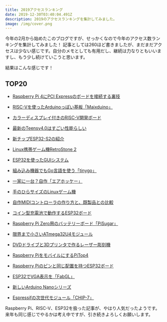 ```yaml
---
title: 2019アクセスランキング
date: 2019-12-30T03:40:04.491Z
description: 2019のアクセスランキングを集計してみました。
image: /img/cover.png
---
```

今年の2月から始めたこのブログですが、せっかくなので今年のアクセス数ランキングを集計してみました！
記事としては260ほど書きましたが、まだまだアクセスは少ない感じです。自分のメモとしても有用だし、継続は力なりともいいますし、もう少し続けていこうと思います。

結果はこんな感じです！

## TOP20

- [Raspberry Pi 4にPCI Expressのボードを接続する裏技](/post/raspberry-pi-4%E3%81%ABpci-express%E3%81%AE%E3%83%9C%E3%83%BC%E3%83%89%E3%82%92%E6%8E%A5%E7%B6%9A%E3%81%99%E3%82%8B%E8%A3%8F%E6%8A%80.md)
- [RISC-Vを使ったArduinoっぽい基板「Maixduino」](/post/risc-v%E3%82%92%E4%BD%BF%E3%81%A3%E3%81%9Farduino%E3%81%A3%E3%81%BD%E3%81%84%E5%9F%BA%E6%9D%BFmaixduino.md)
- [カラーディスプレイ付きのRISC-V開発ボード](/post/%E3%82%AB%E3%83%A9%E3%83%BC%E3%83%87%E3%82%A3%E3%82%B9%E3%83%97%E3%83%AC%E3%82%A4%E4%BB%98%E3%81%8D%E3%81%AErisc-v%E9%96%8B%E7%99%BA%E3%83%9C%E3%83%BC%E3%83%89.md)
- [最新のTeensy4.0はすごい性能らしい](/post/%E6%9C%80%E6%96%B0%E3%81%AEteensy4-0%E3%81%AF%E3%81%99%E3%81%94%E3%81%84%E6%80%A7%E8%83%BD%E3%82%89%E3%81%97%E3%81%84.md)
- [新チップESP32-S2の紹介](/post/%E6%96%B0%E3%83%81%E3%83%83%E3%83%97esp32-s2%E3%81%AE%E7%B4%B9%E4%BB%8B.md)
- [Linux携帯ゲーム機RetroStone 2](/post/linux%E6%90%BA%E5%B8%AF%E3%82%B2%E3%83%BC%E3%83%A0%E6%A9%9Fretrostone-2.md)
- [ESP32を使ったGUIシステム](/post/esp32%E3%82%92%E4%BD%BF%E3%81%A3%E3%81%9Fgui%E3%82%B7%E3%82%B9%E3%83%86%E3%83%A0.md)
- [組み込み機器でもGo言語を使う「tinygo」](/post/%E7%B5%84%E3%81%BF%E8%BE%BC%E3%81%BF%E6%A9%9F%E5%99%A8%E3%81%A7%E3%82%82go%E8%A8%80%E8%AA%9E%E3%82%92%E4%BD%BF%E3%81%86tinygo.md)
- [一家に一台？自作「エアホッケー」](/post/%E8%87%AA%E4%BD%9C%E3%82%A8%E3%82%A2%E3%83%9B%E3%83%83%E3%82%B1%E3%83%BC%E5%8F%B0.md)
- [手のひらサイズのLinuxゲーム機](/post/%E6%89%8B%E3%81%AE%E3%81%B2%E3%82%89%E3%82%B5%E3%82%A4%E3%82%BA%E3%81%AElinux%E3%82%B2%E3%83%BC%E3%83%A0%E6%A9%9F.md)

- [自作MIDIコントローラの作り方と、既製品との比較](/post/%E8%87%AA%E4%BD%9Cmidi%E3%82%B3%E3%83%B3%E3%83%88%E3%83%AD%E3%83%BC%E3%83%A9%E3%81%AE%E4%BD%9C%E3%82%8A%E6%96%B9%E3%81%A8%E6%97%A2%E8%A3%BD%E5%93%81%E3%81%A8%E3%81%AE%E6%AF%94%E8%BC%83.md)
- [コイン型充電池で動作するESP32ボード](/post/%E3%82%B3%E3%82%A4%E3%83%B3%E5%9E%8B%E5%85%85%E9%9B%BB%E6%B1%A0%E3%81%A7%E5%8B%95%E4%BD%9C%E3%81%99%E3%82%8Besp32%E3%83%9C%E3%83%BC%E3%83%89.md)
- [Raspberry Pi Zero用のバッテリーボード「PiSugar」](/post/raspberry-pi-zero%E7%94%A8%E3%81%AE%E3%83%90%E3%83%83%E3%83%86%E3%83%AA%E3%83%BC%E3%83%9C%E3%83%BC%E3%83%89pisugar.md)
- [限界まで小さいATmega32U4モジュール](/post/%E9%99%90%E7%95%8C%E3%81%BE%E3%81%A7%E5%B0%8F%E3%81%95%E3%81%84atmega32u4%E3%83%A2%E3%82%B8%E3%83%A5%E3%83%BC%E3%83%AB.md)
- [DVDドライブと3Dプリンタで作るレーザー彫刻機](/post/dvd%E3%83%89%E3%83%A9%E3%82%A4%E3%83%96%E3%81%A83d%E3%83%97%E3%83%AA%E3%83%B3%E3%82%BF%E3%81%A7%E4%BD%9C%E3%82%8B%E3%83%AC%E3%83%BC%E3%82%B6%E3%83%BC%E5%BD%AB%E5%88%BB%E6%A9%9F.md)
- [Raspberry PiをモバイルにするPiTop4](/post/raspberry-pi%E3%82%92%E6%8D%AE%E3%81%88%E7%BD%AE%E3%81%8D%E6%A9%9F%E3%81%AB%E3%81%99%E3%82%8Bpitop4.md)
- [Raspberry Piのピンと同じ配置を持つESP32ボード](/post/raspberry-pi%E3%81%AE%E3%83%94%E3%83%B3%E3%81%A8%E5%90%8C%E3%81%98%E9%85%8D%E7%BD%AE%E3%82%92%E6%8C%81%E3%81%A4esp32%E3%83%9C%E3%83%BC%E3%83%89.md)
- [ESP32でVGA表示を「FabGL」](/post/esp32%E3%81%A7vga%E8%A1%A8%E7%A4%BA%E3%82%92fabgl.md)
- [新しいArduino Nanoシリーズ](/post/%E6%96%B0%E3%81%97%E3%81%84arduino-nano%E3%82%B7%E3%83%AA%E3%83%BC%E3%82%BA.md)
- [Espressifの次世代モジュール「CHIP-7」](/post/espressif%E3%81%AE%E6%AC%A1%E4%B8%96%E4%BB%A3%E3%83%A2%E3%82%B8%E3%83%A5%E3%83%BC%E3%83%ABchip-7.md)


Raspberry Pi、RISC-V、ESP32を扱った記事が、やはり人気だったようです。
来年も同じ感じでやるかは考え中ですが、引き続きよろしくお願いします。
